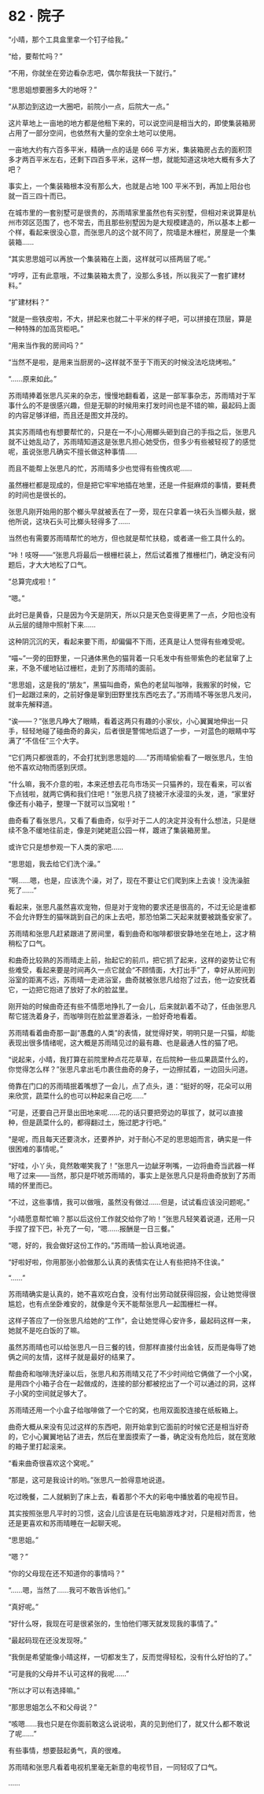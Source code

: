 # 82 · 院子

“小晴，那个工具盒里拿一个钉子给我。”

“给，要帮忙吗？”

“不用，你就坐在旁边看杂志吧，偶尔帮我扶一下就行。”

“思思姐想要圈多大的地呀？”

“从那边到这边一大圈吧，前院小一点，后院大一点。”

这片草地上一亩地的地方都是他租下来的，可以说空间是相当大的，即使集装箱房占用了一部分空间，也依然有大量的空余土地可以使用。

一亩地大约有六百多平米，精确一点的话是 666 平方米，集装箱房占去的面积顶多才两百平米左右，还剩下四百多平米，这样一想，就能知道这块地大概有多大了吧？

事实上，一个集装箱根本没有那么大，也就是占地 100 平米不到，再加上阳台也就一百三四十而已。

在城市里的一套别墅可是很贵的，苏雨晴家里虽然也有买别墅，但相对来说算是杭州市郊区范围了，也不常去，而且那些别墅因为是大规模建造的，所以基本上都一个样，看起来很没心意，而张思凡的这个就不同了，院墙是木栅栏，房屋是一个集装箱……

“其实思思姐可以再放一个集装箱在上面，这样就可以搭两层了呢。”

“哼哼，正有此意哦，不过集装箱太贵了，没那么多钱，所以我买了一套扩建材料。”

“扩建材料？”

“就是一些铁皮啦，不大，拼起来也就二十平米的样子吧，可以拼接在顶层，算是一种特殊的加高货柜吧。”

“用来当作我的房间吗？”

“当然不是啦，是用来当厨房的~这样就不至于下雨天的时候没法吃烧烤啦。”

“……原来如此。”

苏雨晴捧着张思凡买来的杂志，慢慢地翻看着，这是一部军事杂志，苏雨晴对于军事什么的不是很感兴趣，但是无聊的时候用来打发时间也是不错的嘛，最起码上面的内容足够详细，而且还是图文并茂的。

其实苏雨晴也有想要帮忙的，只是在一不小心用榔头砸到自己的手指之后，张思凡就不让她乱动了，苏雨晴知道这是张思凡担心她受伤，但多少有些被轻视了的感觉呢，虽说张思凡确实不擅长做这种事情……

而且不能帮上张思凡的忙，苏雨晴多少也觉得有些愧疚呢……

虽然栅栏都是现成的，但是把它牢牢地插在地里，还是一件挺麻烦的事情，要耗费的时间也是很长的。

张思凡刚开始用的那个榔头早就被丢在了一旁，现在只拿着一块石头当榔头敲，据他所说，这块石头可比榔头轻得多了……

当然也有需要苏雨晴帮忙的地方，但也就是帮忙扶稳，或者递一些工具什么的。

“咔！吱呀——”张思凡将最后一根栅栏装上，然后试着推了推栅栏门，确定没有问题后，才大大地松了口气。

“总算完成啦！”

“嗯。”

此时已是黄昏，只是因为今天是阴天，所以只是天色变得更黑了一点，夕阳也没有从云层的缝隙中照射下来……

这种阴沉沉的天，看起来要下雨，却偏偏不下雨，还真是让人觉得有些难受呢。

“喵~”一旁的田野里，一只通体黑色的猫背着一只毛发中有些带紫色的老鼠窜了上来，不急不缓地钻过栅栏，走到了苏雨晴的面前。

“思思姐，这是我的“朋友”，黑猫叫曲奇，紫色的老鼠叫咖啡，我搬家的时候，它们一起跟过来的，之前好像是窜到田野里找东西吃去了。”苏雨晴不等张思凡发问，就率先解释道。

“诶——？”张思凡睁大了眼睛，看着这两只有趣的小家伙，小心翼翼地伸出一只手，轻轻地碰了碰曲奇的鼻尖，后者很是警惕地后退了一步，一对蓝色的眼睛中写满了“不信任”三个大字。

“它们两只都很乖的，不会打扰到思思姐的……”苏雨晴偷偷看了一眼张思凡，生怕他不喜欢动物而感到厌烦。

“什么嘛，我不介意的啦，本来还想去花鸟市场买一只猫养的，现在看来，可以省下点钱啦，就两它俩和我们住吧！”张思凡挠了挠被汗水浸湿的头发，道，“家里好像还有小箱子，整理一下就可以当窝啦！”

曲奇看了看张思凡，又看了看曲奇，似乎对于二人的决定并没有什么想法，只是继续不急不缓地往前走，像是刘姥姥逛公园一样，踱进了集装箱房里。

或许它只是想参观一下人类的家吧……

“思思姐，我去给它们洗个澡。”

“啊……嗯，也是，应该洗个澡，对了，现在不要让它们爬到床上去诶！没洗澡脏死了……”

看起来，张思凡虽然喜欢宠物，但是对于宠物的要求还是很高的，不过无论是谁都不会允许野生的猫咪跳到自己的床上去吧，那恐怕第二天起来就要被跳蚤安家了。

苏雨晴和张思凡赶紧跟进了房间里，看到曲奇和咖啡都很安静地坐在地上，这才稍稍松了口气。

和曲奇比较熟的苏雨晴走上前，抬起它的前爪，把它抓了起来，这样的姿势让它有些难受，看起来要是时间再久一点它就会“不顾情面，大打出手”了，幸好从房间到浴室的距离不远，苏雨晴一走进浴室，曲奇就被张思凡给抱了过去，他一边安抚着它，一边把它抱进了放好了水的脸盆里。

刚开始的时候曲奇还有些不情愿地挣扎了一会儿，后来就趴着不动了，任由张思凡帮它搓洗着身子，而咖啡则在脸盆里游着泳，一脸好奇地看着。

苏雨晴看着曲奇那一副“愚蠢的人类”的表情，就觉得好笑，明明只是一只猫，却能表现出很多情绪呢，这大概是苏雨晴见过的最有趣、也是最通人性的猫了吧。

“说起来，小晴，我打算在前院里种点花花草草，在后院种一些瓜果蔬菜什么的，你觉得怎么样？”张思凡拿出毛巾裹住曲奇的身子，一边擦拭着，一边回头问道。

倚靠在门口的苏雨晴抿着嘴想了一会儿，点了点头，道：“挺好的呀，花朵可以用来欣赏，蔬菜什么的也可以种起来自己吃……”

“可是，还要自己开垦出田地来呢……花的话只要把旁边的草拔了，就可以直接种，但是蔬菜什么的，都得翻过土，施过肥才行吧。”

“是呢，而且每天还要浇水，还要养护，对于耐心不足的思思姐而言，确实是一件很困难的事情呢。”

“好哇，小丫头，竟然敢嘲笑我了！”张思凡一边龇牙咧嘴，一边将曲奇当武器一样甩了过来——当然，那只是吓唬苏雨晴的，事实上是张思凡只是将曲奇放到了苏雨晴的怀里而已。

“不过，这些事情，我可以做哦，虽然没有做过……但是，试试看应该没问题呢。”

“小晴愿意帮忙嘛？那以后这份工作就交给你了哟！”张思凡轻笑着说道，还用一只手捏了捏下巴，补充了一句，“嗯……报酬是一日三餐。”

“嗯，好的，我会做好这份工作的。”苏雨晴一脸认真地说道。

“好啦好啦，你用那张小脸做那么认真的表情实在让人有些把持不住诶。”

“……”

苏雨晴确实是认真的，她不喜欢吃白食，没有付出劳动就获得回报，会让她觉得很尴尬，也有点坐卧难安的，就像是今天不能帮张思凡一起围栅栏一样。

这样子答应了一份张思凡给她的“工作”，会让她觉得心安许多，最起码这样一来，她就不是吃白饭的了嘛。

虽然苏雨晴也可以给张思凡一日三餐的钱，但那样直接付出金钱，反而是侮辱了她俩之间的友情，这样子就是最好的结果了。

帮曲奇和咖啡洗好澡以后，张思凡和苏雨晴又花了不少时间给它俩做了一个小窝，是用四个小箱子合在一起做成的，连接的部分都被挖出了一个可以通过的洞，这样子小窝的空间就足够大了。

苏雨晴还用一个小盒子给咖啡做了一个它的窝，也用双面胶连接在纸板箱上。

曲奇大概从来没有见过这样的东西吧，刚开始拿到它面前的时候它还是相当好奇的，它小心翼翼地钻了进去，然后在里面摸索了一番，确定没有危险后，就在宽敞的箱子里打起滚来。

“看来曲奇很喜欢这个窝呢。”

“那是，这可是我设计的哟。”张思凡一脸得意地说道。

吃过晚餐，二人就躺到了床上去，看着那个不大的彩电中播放着的电视节目。

其实按照张思凡平时的习惯，这会儿应该是在玩电脑游戏才对，只是相对而言，他还是更喜欢和苏雨晴睡在一起聊天呢。

“思思姐。”

“嗯？”

“你的父母现在还不知道你的事情吗？”

“……嗯，当然了……我可不敢告诉他们。”

“真好呢。”

“好什么呀，我现在可是很紧张的，生怕他们哪天就发现我的事情了。”

“最起码现在还没发现呀。”

“我倒是希望能像小晴这样，一切都发生了，反而觉得轻松，没有什么好怕的了。”

“可是我的父母并不认可这样的我呢……”

“所以才可以有选择嘛。”

“那思思姐怎么不和父母说？”

“咳嗯……我也只是在你面前敢这么说说啦，真的见到他们了，就又什么都不敢说了呢……”

有些事情，想要鼓起勇气，真的很难。

苏雨晴和张思凡看着电视机里毫无新意的电视节目，一同轻叹了口气。

……
